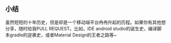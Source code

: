 ## 小结

虽然短短的十年历史，但是却是一个移动端平台冉冉升起的历程。如果你有其他想分享，随时给我PULL REQUEST。比如，IDE android studio的诞生史，编译脚本gradle的逆袭史，或者Material Design的王者之路等~